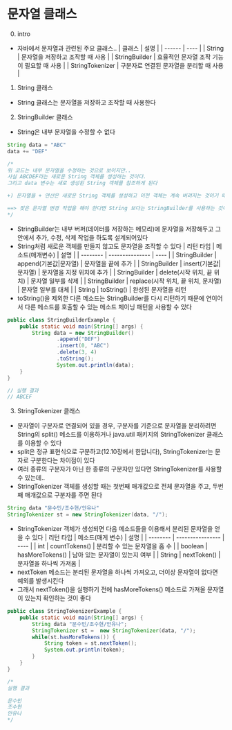 # 문자열 클래스

0. intro
- 자바에서 문자열과 관련된 주요 클래스..
| 클래스 | 설명 |
| ------ | ---- |
| String | 문자열을 저장하고 조작할 때 사용 |
| StringBuilder | 효율적인 문자열 조작 기능이 필요할 때 사용 |
| StringTokenizer | 구분자로 연결된 문자열을 분리할 때 사용 |


1. String 클래스
- String 클래스는 문자열을 저장하고 조작할 때 사용한다

2. StringBuilder 클래스
- String은 내부 문자열을 수정할 수 없다
``` java
String data = "ABC"
data += "DEF"

/*
위 코드는 내부 문자열을 수정하는 것으로 보이지만..
사실 ABCDEF라는 새로운 String 객체를 생성하는 것이다.
그리고 data 변수는 새로 생성된 String 객체를 참조하게 된다

+) 문자열을 + 연산은 새로운 String 객체를 생성하고 이전 객체는 계속 버려지는 것이기 때문에 효율성이 좋다고는 볼 수 있다 

==> 잦은 문자열 변경 작업을 해야 한다면 String 보다는 StringBuilder를 사용하는 것이 좋다
*/
```
- StringBuilder는 내부 버퍼(데이터를 저장하는 메모리)에 문자열을 저장해두고 그 안에서 추가, 수정, 삭제 작업을 하도록 설계되어있다
- String처럼 새로운 객체를 만들지 않고도 문자열을 조작할 수 있다
| 리턴 타입 | 메소드(매개변수) | 설명 |
| -------- | --------------- | ---- |
| StringBuilder | append(기본값|문자열) | 문자열을 끝에 추가 |
| StringBuilder | insert(기본값|문자열) | 문자열을 지정 위치에 추가 |
| StringBuilder | delete(시작 위치, 끝 위치) | 문자열 일부를 삭제 |
| StringBuilder | replace(시작 위치, 끝 위치, 문자열) | 문자열 일부를 대체 |
| String | toString() | 완성된 문자열을 리턴
- toString()을 제외한 다른 메소드는 StringBuilder를 다시 리턴하기 때문에 연이어서 다른 메소드를 호출할 수 있는 메소드 체이닝 패턴을 사용할 수 있다
``` java
public class StringBuilderExample {
    public static void main(String[] args) {
        String data = new StringBuilder()
                .append("DEF")
                .insert(0, "ABC")
                .delete(3, 4)
                .toString();
                System.out.println(data);
    }
}

// 실행 결과
// ABCEF
```


3. StringTokenizer 클래스
- 문자열이 구분자로 연결되어 있을 경우, 구분자를 기준으로 문자열을 분리하려면 String의 split() 메소드를 이용하거나 java.util  패키지의 StringTokenizer 클래스를 이용할 수 있다
- split은 정규 표현식으로 구분하고(12.10장에서 한답니다), StringTokenizer는 문자로 구분한다는 차이점이 있다
- 여러 종류의 구분자가 아닌 한 종류의 구분자만 있다면 StringTokenizer를 사용할 수 있는데..
- StringTokenizer 객체를 생성할 때는 첫번째 매개값으로 전체 문자열을 주고, 두번째 매개값으로 구분자를 주면 된다
``` java
String data "문수민/조수현/안유나"
StringTokenizer st = new StringTokenizer(data, "/");
```
- StringTokenizer 객체가 생성되면 다음 메소드들을 이용해서 분리된 문자열을 얻을 수 있다
| 리턴 타입 | 메소드(매게 변수) | 설명 |
| -------- | ---------------- | ---- |
| int | countTokens() | 분리할 수 있는 문자열을 홉 수 |
| boolean | hasMoreTokens() | 남아 있는 문자열이 있는지 여부 | 
| String | nextToken() | 문자열을 하나씩 가져옴 |
- nextToken 메소드는 분리된 문자열을 하나씩 가져오고, 더이상 문자열이 없다면 예외를 발생시킨다
- 그래서 nextToken()을 실행하기 전에 hasMoreTokens() 메소드로 가져올 문자열이 있는지 확인하는 것이 좋다
``` java
public class StringTokenizerExample {
    public static void main(String[] args) {
        String data "문수민/조수현/안유나";
        StringTokenizer st =  new StringTokenizer(data, "/");
        while(st.hasMoreTokens()) {
            String token = st.nextToken();
            System.out.println(token);
        }
    }
}

/*
실행 결과

문수민
조수현
안유나
*/
```